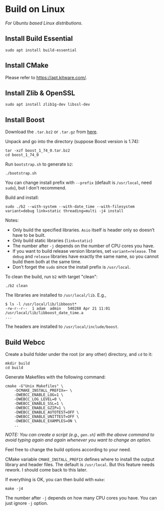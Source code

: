 # Build on Linux

_For Ubuntu based Linux distributions._

## Install Build Essential

```
sudo apt install build-essential
```

## Install CMake

Please refer to https://apt.kitware.com/.

## Install Zlib & OpenSSL

```
sudo apt install zlib1g-dev libssl-dev
```

## Install Boost

Download the `.tar.bz2` or `.tar.gz` from [here](https://www.boost.org/users/download/#live).

Unpack and go into the directory (suppose Boost version is 1.74):

```
tar -xzf boost_1_74_0.tar.bz2
cd boost_1_74_0
```

Run `bootstrap.sh` to generate `b2`:

```
./bootstrap.sh
```

You can change install prefix with `--prefix` (default is `/usr/local`, need `sudo`), but I don't recommend.

Build and install:

```
sudo ./b2 --with-system --with-date_time --with-filesystem variant=debug link=static threading=multi -j4 install
```

Notes:

- Only build the specified libraries. `Asio` itself is header only so doesn’t have to be built.
- Only build static libraries (`link=static`)
- The number after `-j` depends on the number of CPU cores you have.
- If you want to build release version libraries, set `variant=release`. The `debug` and `release` libraries have exactly the same name, so you cannot build them both at the same time.
- Don’t forget the `sudo` since the install prefix is `/usr/local`.

To clean the build, run `b2` with target "clean":

```
./b2 clean
```

The libraries are installed to `/usr/local/lib`. E.g.,

```
$ ls -l /usr/local/lib/libboost*
-rw-r--r--  1 adam  admin   540288 Apr 21 11:01 /usr/local/lib/libboost_date_time.a
...
```

The headers are installed to `/usr/local/include/boost`.

## Build Webcc

Create a build folder under the root (or any other) directory, and `cd` to it:

```
mkdir build
cd build
```

Generate Makefiles with the following command:

```
cmake -G"Unix Makefiles" \
    -DCMAKE_INSTALL_PREFIX=~ \
    -DWEBCC_ENABLE_LOG=1 \
    -DWEBCC_LOG_LEVEL=0 \
    -DWEBCC_ENABLE_SSL=1 \
    -DWEBCC_ENABLE_GZIP=1 \
    -DWEBCC_ENABLE_AUTOTEST=OFF \
    -DWEBCC_ENABLE_UNITTEST=OFF \
    -DWEBCC_ENABLE_EXAMPLES=ON \
    ..
```

_NOTE: You can create a script (e.g., `gen.sh`) with the above command to avoid typing again and again whenever you want to change an option._

Feel free to change the build options according to your need.

CMake variable `CMAKE_INSTALL_PREFIX` defines where to install the output library and header files. The default is `/usr/local`. But this feature needs rework. I should come back to this later.

If everything is OK, you can then build with `make`:

```
make -j4
```

The number after `-j` depends on how many CPU cores you have. You can just ignore `-j` option.
